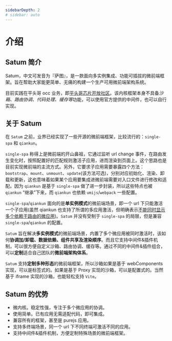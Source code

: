 ```yaml
---
sidebarDepth: 2
# sidebar: auto
---
```


# 介绍

## Satum 简介

Satum，中文可发音为『萨图』，是一款面向多实例集成、功能可插拔的微前端框架。旨在帮助大家能更简单、无痛的构建一个生产可用微前端架构系统。

目前实践在平头哥 occ 业务，即[平头哥芯片开放社区](https://occ.t-head.cn/)。该内核框架本身不具备*沙箱、路由协调、代码处理、缓存等*功能，可以使用官方提供的中间件，也可以自行实现。

## 关于 Satum

在 `Satum` 之前，业界已经实现了一些开源的微前端框架，比较流行的：`single-spa` 和 `qiankun`。

`single-spa` 称得上是微前端的开山鼻祖，它通过监听 url change 事件，在路由发生变化时，按照配置好的匹配规则激活子应用，进而渲染到页面上。这个思路也是目前实现微前端的主流方式。另外，它要求子应用需要暴露四个方法：`bootstrap`、`mount`、`unmount`、`update`(该方法可选)，分别对应初始化、渲染、卸载和更新，这也意味着如果某个应用要集成进微前端需要对入口文件进行修改和适配。因为 `qiankun` 是基于 `single-spa` 做了进一步封装，所以这些特点也被 `qiankun` “继承”下来，而 `qiankun` 也依赖 `umijs`/`webpack` 一些配置。

`single-spa`/`qiankun` 面向的是**单实例模式**的微前端场景，即一个 url 下只能激活一个子应用(虽然 qiankun 也支持了所谓的多应用激活，但明确表示[不能同时显示多个依赖于路由的微应用](https://qiankun.umijs.org/zh/faq/#%E5%A6%82%E4%BD%95%E5%90%8C%E6%97%B6%E6%BF%80%E6%B4%BB%E4%B8%A4%E4%B8%AA%E5%BE%AE%E5%BA%94%E7%94%A8%EF%BC%9F))。`Satum` 并没有受制于 `single-spa` 的局限，但是兼容 `single-spa`/`qiankun` 的配置。

`Satum` 旨在解决**多实例模式**的微前端场景，内置了多个微应用被同时激活时，该如何**协调加/卸载、数据依赖、组件共享及渲染顺序**。而且它支持中间件&插件机制，可以很方便自定义沙箱、路由协调、缓存等。通过不同的中间件&插件组合，可以**定制**适合自己团队的**微前端架构体系**。

`Satum` 支持**定制多种形态**的微前端框架，所以沙箱如果是基于 webComponents 实现，可以是标签式的。如果是基于 Proxy 实现的沙箱，可以是配置式的。当然基于 iframe 实现的沙箱，也能轻松支持 `Vite`。

## Satum 的优势

- 微内核。稳定性强，专注于多个微应用的协调。
- 使用简单。已有应用无需适配代码，即可集成。
- 兼容所有的框架，甚至是 purejs 应用。
- 支持多终端场景，同一个 url 下不同终端可激活不同的应用。
- 支持中间件&插件机制，方便定制特殊场景的微前端框架。

<!--
# 为什么不是...?

## Qiankun

## icestark

## micro-app
-->
